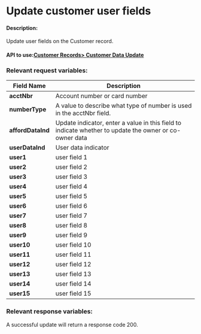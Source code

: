 Update customer user fields
===========================

#### Description:

Update user fields on the Customer record.


#### API to use:[Customer Records> Customer Data Update](https://docs.firstdata.com/org/global/docs/api#customer-data-update-v2)

### Relevant request variables:

| Field Name        | Description                                                                                            |
|-------------------|--------------------------------------------------------------------------------------------------------|
| **acctNbr**       | Account number or card number                                                                          |
| **numberType**    | A value to describe what type of number is used in the acctNbr field.                                  |
| **affordDataInd** | Update indicator, enter a value in this field to indicate whether to update the owner or co-owner data |
| **userDataInd**   | User data indicator                                                                                    |
| **user1**         | user field 1                                                                                           |
| **user2**         | user field 2                                                                                           |
| **user3**         | user field 3                                                                                           |
| **user4**         | user field 4                                                                                           |
| **user5**         | user field 5                                                                                           |
| **user6**         | user field 6                                                                                           |
| **user7**         | user field 7                                                                                           |
| **user8**         | user field 8                                                                                           |
| **user9**         | user field 9                                                                                           |
| **user10**        | user field 10                                                                                          |
| **user11**        | user field 11                                                                                          |
| **user12**        | user field 12                                                                                          |
| **user13**        | user field 13                                                                                          |
| **user14**        | user field 14                                                                                          |
| **user15**        | user field 15                                                                                          |

### Relevant response variables:
A successful update will return a response code 200.
